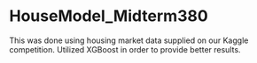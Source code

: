 # HouseModel_Midterm380

This was done using housing market data supplied on our Kaggle competition. 
Utilized XGBoost in order to provide better results.
